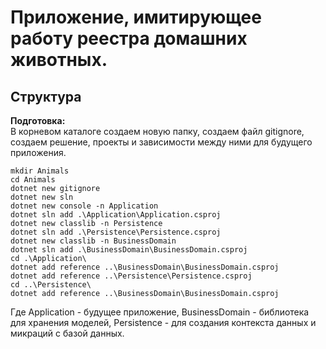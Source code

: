 # Приложение, имитирующее работу реестра домашних животных.
## Структура
**Подготовка:**  
В корневом каталоге создаем новую папку, создаем файл gitignore, создаем решение, проекты и зависимости между ними для будущего приложения.

```shell
mkdir Animals
cd Animals
dotnet new gitignore
dotnet new sln
dotnet new console -n Application
dotnet sln add .\Application\Application.csproj
dotnet new classlib -n Persistence
dotnet sln add .\Persistence\Persistence.csproj
dotnet new classlib -n BusinessDomain
dotnet sln add .\BusinessDomain\BusinessDomain.csproj
cd .\Application\
dotnet add reference ..\BusinessDomain\BusinessDomain.csproj
dotnet add reference ..\Persistence\Persistence.csproj
cd ..\Persistence\
dotnet add reference ..\BusinessDomain\BusinessDomain.csproj
```
Где Application - будущее приложение, BusinessDomain - библиотека для хранения моделей, Persistence - для создания контекста данных и микраций с базой данных.
